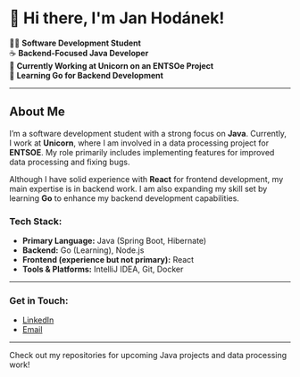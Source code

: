 # 👋 Hi there, I'm Jan Hodánek!

👨‍💻 **Software Development Student**  
☕ **Backend-Focused Java Developer**  
💼 **Currently Working at Unicorn on an ENTSOe Project**  
🌱 **Learning Go for Backend Development**

---

## About Me

I’m a software development student with a strong focus on **Java**. Currently, I work at **Unicorn**, where I am involved in a data processing project for **ENTSOE**. My role primarily includes implementing features for improved data processing and fixing bugs.

Although I have solid experience with **React** for frontend development, my main expertise is in backend work. I am also expanding my skill set by learning **Go** to enhance my backend development capabilities.

### Tech Stack:
- **Primary Language:** Java (Spring Boot, Hibernate)
- **Backend:** Go (Learning), Node.js
- **Frontend (experience but not primary):** React
- **Tools & Platforms:** IntelliJ IDEA, Git, Docker

---

### Get in Touch:
- [LinkedIn](https://www.linkedin.com/in/jan-hod%C3%A1nek-514988191/)
- [Email](mailto:hodanekk@gmail.com)
---

Check out my repositories for upcoming Java projects and data processing work!
